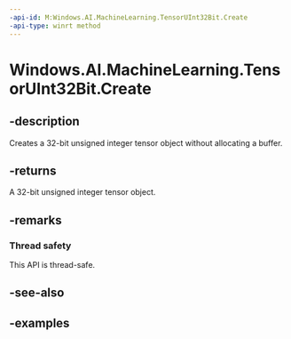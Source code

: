 ```yaml
---
-api-id: M:Windows.AI.MachineLearning.TensorUInt32Bit.Create
-api-type: winrt method
---
```


<!-- Method syntax.
public TensorUInt32Bit TensorUInt32Bit.Create()
-->

# Windows.AI.MachineLearning.TensorUInt32Bit.Create

## -description
Creates a 32-bit unsigned integer tensor object without allocating a buffer.

## -returns
A 32-bit unsigned integer tensor object.

## -remarks

### Thread safety
This API is thread-safe.

## -see-also

## -examples
